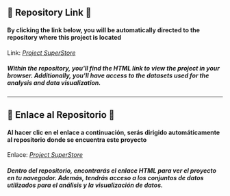 🔗 Repository Link 🔗
-----------------
#### By clicking the link below, you will be automatically directed to the repository where this project is located

Link: *[Project SuperStore](https://github.com/LPintos14/Project_SuperStore)*

##### **Within the repository, you'll find the HTML link to view the project in your browser. Additionally, you'll have access to the datasets used for the analysis and data visualization.**

---

🔗 Enlace al Repositorio 🔗
-----------------
#### Al hacer clic en el enlace a continuación, serás dirigido automáticamente al repositorio donde se encuentra este proyecto

Enlace: *[Project SuperStore](https://github.com/LPintos14/Project_SuperStore)*

##### **Dentro del repositorio, encontrarás el enlace HTML para ver el proyecto en tu navegador. Además, tendrás acceso a los conjuntos de datos utilizados para el análisis y la visualización de datos.**

